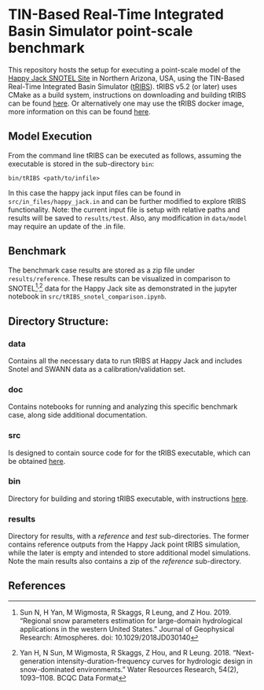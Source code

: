 # TIN-Based Real-Time Integrated Basin Simulator point-scale benchmark
This repository hosts the setup for executing a point-scale model of the [Happy Jack SNOTEL Site](https://wcc.sc.egov.usda.gov/nwcc/site?sitenum=969) in Northern Arizona, USA, using the TIN-Based Real-Time Integrated Basin Simulator ([tRIBS](https://tribshms.readthedocs.io/en/latest/)). tRIBS v5.2 (or later) uses CMake as a build system, instructions on downloading and building tRIBS can be found [here](https://tribshms.readthedocs.io/en/latest/man/Model_Execution.html#compilation-instructions). Or alternatively one may use the tRIBS docker image, more information on this can be found [here](https://tribshms.readthedocs.io/en/latest/man/Docker.html#docker).

## Model Execution
From the command line tRIBS can be executed as follows, assuming the executable is stored in the sub-directory `bin`:

```
bin/tRIBS <path/to/infile>
```

In this case the happy jack input files can be found in ```src/in_files/happy_jack.in``` and can be further modified to explore tRIBS functionality. Note: the current input file is setup with relative paths and results will be saved to ```results/test```. Also, any modification in ```data/model``` may require an update of the .in file.

## Benchmark 
The benchmark case results are stored as a zip file under ```results/reference```. These results can be visualized in comparison to SNOTEL[^1]<sup>,</sup>[^2] data for the Happy Jack site as demonstrated in the jupyter notebook in ```src/tRIBS_snotel_comparison.ipynb```.

## Directory Structure:
### data
Contains all the necessary data to run tRIBS at Happy Jack and includes Snotel and SWANN data as a calibration/validation set.
### doc 
Contains notebooks for running and analyzing this specific benchmark case, along side additional documentation.
### src
Is designed to contain source code for for the tRIBS executable, which can be obtained [here](https://github.com/tribshms/tRIBS).
### bin
Directory for building and storing tRIBS executable, with instructions [here](https://tribshms.readthedocs.io/en/latest/man/Model_Execution.html#compilation-instructions).
### results
Directory for results, with a _reference_ and _test_ sub-directories. The former contains reference outputs from the Happy Jack point tRIBS simulation, while the later is empty and intended to store additional model simulations. Note the main results also contains a zip of the _reference_ sub-directory.



## References

[^1]: Sun N, H Yan, M Wigmosta, R Skaggs, R Leung, and Z Hou. 2019. “Regional snow parameters estimation for large-domain hydrological applications in the western United States.” Journal of Geophysical Research: Atmospheres. doi: 10.1029/2018JD030140

[^2]: Yan H, N Sun, M Wigmosta, R Skaggs, Z Hou, and R Leung. 2018. “Next-generation intensity-duration-frequency curves for hydrologic design in snow-dominated environments.” Water Resources Research, 54(2), 1093–1108.
BCQC Data Format


